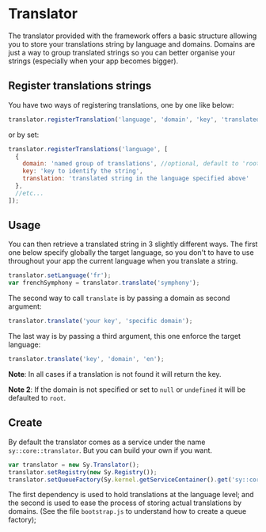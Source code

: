 # Translator

The translator provided with the framework offers a basic structure allowing you to store your translations string by language and domains. Domains are just a way to group translated strings so you can better organise your strings (especially when your app becomes bigger).

## Register translations strings

You have two ways of registering translations, one by one like below:
```js
translator.registerTranslation('language', 'domain', 'key', 'translated string');
```
or by set:
```js
translator.registerTranslations('language', [
  {
    domain: 'named group of translations', //optional, default to 'root'
    key: 'key to identify the string',
    translation: 'translated string in the language specified above'
  },
  //etc...
]);
```

## Usage

You can then retrieve a translated string in 3 slightly different ways. The first one below specify globally the target language, so you don't to have to use throughout your app the current language when you translate a string.
```js
translator.setLanguage('fr');
var frenchSymphony = translator.translate('symphony');
```

The second way to call `translate` is by passing a domain as second argument:
```js
translator.translate('your key', 'specific domain');
```

The last way is by passing a third argument, this one enforce the target language:
```js
translator.translate('key', 'domain', 'en');
```

**Note**: In all cases if a translation is not found it will return the key.

**Note 2**: If the domain is not specified or set to `null` or `undefined` it will be defaulted to `root`.


## Create

By default the translator comes as a service under the name `sy::core::translator`. But you can build your own if you want.
```js
var translator = new Sy.Translator();
translator.setRegistry(new Sy.Registry());
translator.setQueueFactory(Sy.kernel.getServiceContainer().get('sy::core::queue::factory'));
```

The first dependency is used to hold translations at the language level; and the second is used to ease the process of storing actual translations by domains. (See the file `bootstrap.js` to understand how to create a queue factory);